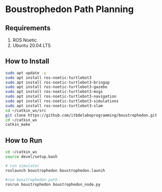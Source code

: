 # Boustrophedon Path Planning

## Requirements
1. ROS Noetic
2. Ubuntu 20.04 LTS

## How to Install
```bash
sudo apt update -y
sudo apt install ros-noetic-turtlebot3
sudo apt install ros-noetic-turtlebot3-bringup
sudo apt install ros-noetic-turtlebot3-gazebo 
sudo apt install ros-noetic-turtlebot3-msgs
sudo apt install ros-noetic-turtlebot3-navigation
sudo apt install ros-noetic-turtlebot3-simulations
sudo apt install ros-noetic-turtlebot3-slam
cd ~/catkin_ws/src
git clone https://github.com/itbdelaboprogramming/boustrophedon.git
cd ~/catkin_ws
catkin_make
```

## How to Run
```bash
cd ~/catkin_ws
source devel/setup.bash

# run simulator
roslaunch boustrophedon boustrophedon.launch

#run boustrophedon path
rosrun boustrophedon boustrophedon_node.py
```